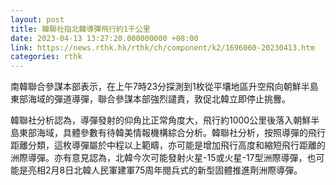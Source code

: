 ```yaml
---
layout: post
title: 韓聯社指北韓導彈飛行約1千公里
date: 2023-04-13 13:27:20.000000000 +08:00
link: https://news.rthk.hk/rthk/ch/component/k2/1696060-20230413.htm
categories: rthk
---
```


南韓聯合參謀本部表示，在上午7時23分探測到1枚從平壤地區升空飛向朝鮮半島東部海域的彈道導彈，聯合參謀本部強烈譴責，敦促北韓立即停止挑釁。

韓聯社分析認為，導彈發射的仰角比正常角度大，飛行約1000公里後落入朝鮮半島東部海域，具體參數有待韓美情報機構綜合分析。韓聯社分析，按照導彈的飛行距離分類，這枚導彈屬於中程以上範疇，亦可能是增加飛行高度和縮短飛行距離的洲際導彈。亦有意見認為，北韓今次可能發射火星-15或火星-17型洲際導彈，也可能是亮相2月8日北韓人民軍建軍75周年閱兵式的新型固體推進劑洲際導彈。
